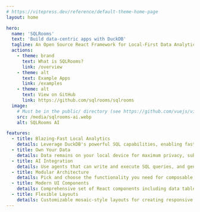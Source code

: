 ```yaml
---
# https://vitepress.dev/reference/default-theme-home-page
layout: home

hero:
  name: 'SQLRooms'
  text: 'Build data-centric apps with DuckDB'
  tagline: An Open Source React Framework for Local-First Data Analytics Apps powered by DuckDB
  actions:
    - theme: brand
      text: What is SQLRooms?
      link: /overview
    - theme: alt
      text: Example Apps
      link: /examples
    - theme: alt
      text: View on GitHub
      link: https://github.com/sqlrooms/sqlrooms
  image:
    # Must be in the public/ directory (see https://github.com/vuejs/vitepress/issues/4097#issuecomment-2261203743)
    src: /media/sqlrooms-ai.webp
    alt: SQLRooms AI

features:
  - title: Blazing-Fast Local Analytics
    details: Leverage DuckDB's powerful SQL capabilities, enabling fast in browser data processing without a backend
  - title: Own Your Data
    details: Data remains on your local device for maximum privacy, sub-second analytics on large datasets, and offline functionality
  - title: AI Integration
    details: Use agents that can write and execute SQL queries, and generate insights without sharing your data with model providers
  - title: Modular Architecture
    details: Pick and choose the functionality you need for composable, extensible applications, with integrations for popular data visualization libraries.
  - title: Modern UI Components
    details: Comprehensive set of React components including data tables, layouts, and visualization tools for building beautiful analytics interfaces
  - title: Flexible Layouts
    details: Customizable mosaic-style layouts for creating responsive and user-friendly analytics dashboards
---
```

